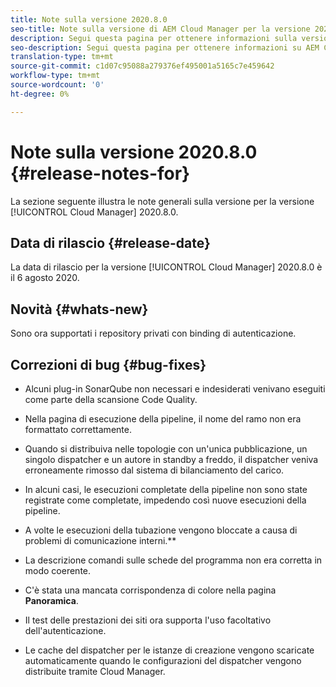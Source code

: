 ```yaml
---
title: Note sulla versione 2020.8.0
seo-title: Note sulla versione di AEM Cloud Manager per la versione 2020.8.0
description: Segui questa pagina per ottenere informazioni sulla versione 2020.8.0 di Cloud Manager
seo-description: Segui questa pagina per ottenere informazioni su AEM Cloud Manager Release 2020.8.0
translation-type: tm+mt
source-git-commit: c1d07c95088a279376ef495001a5165c7e459642
workflow-type: tm+mt
source-wordcount: '0'
ht-degree: 0%

---
```


# Note sulla versione 2020.8.0 {#release-notes-for}

La sezione seguente illustra le note generali sulla versione per la versione [!UICONTROL Cloud Manager] 2020.8.0.

## Data di rilascio {#release-date}

La data di rilascio per la versione [!UICONTROL Cloud Manager] 2020.8.0 è il 6 agosto 2020.

## Novità {#whats-new}

Sono ora supportati i repository privati con binding di autenticazione.

## Correzioni di bug {#bug-fixes}

* Alcuni plug-in SonarQube non necessari e indesiderati venivano eseguiti come parte della scansione Code Quality.

* Nella pagina di esecuzione della pipeline, il nome del ramo non era formattato correttamente.

* Quando si distribuiva nelle topologie con un&#39;unica pubblicazione, un singolo dispatcher e un autore in standby a freddo, il dispatcher veniva erroneamente rimosso dal sistema di bilanciamento del carico.

* In alcuni casi, le esecuzioni completate della pipeline non sono state registrate come completate, impedendo così nuove esecuzioni della pipeline.

* A volte le esecuzioni della tubazione vengono bloccate a causa di problemi di comunicazione interni.**

* La descrizione comandi sulle schede del programma non era corretta in modo coerente.

* C&#39;è stata una mancata corrispondenza di colore nella pagina **Panoramica**.

* Il test delle prestazioni dei siti ora supporta l&#39;uso facoltativo dell&#39;autenticazione.

* Le cache del dispatcher per le istanze di creazione vengono scaricate automaticamente quando le configurazioni del dispatcher vengono distribuite tramite Cloud Manager.

